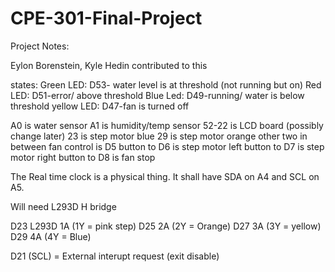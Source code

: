 # CPE-301-Final-Project

Project Notes:

Eylon Borenstein, Kyle Hedin contributed to this

states: 
Green LED: D53- water level is at threshold (not running but on)
Red LED: D51-error/ above threshold
Blue Led: D49-running/ water is below threshold
yellow LED: D47-fan is turned off


A0 is water sensor
A1 is humidity/temp sensor
52-22 is LCD board (possibly change later)
23 is step motor blue
29 is step motor orange
other two in between 
fan control is D5
button to D6 is step motor left
button to D7 is step motor right
button to D8 is fan stop


The Real time clock is a physical thing. It shall have SDA on A4 and SCL on A5.


Will need L293D H bridge


D23 L293D 1A (1Y = pink step)
D25 2A (2Y = Orange)
D27 3A (3Y = yellow)
D29 4A (4Y = Blue)

D21 (SCL) = External interupt request (exit disable)
